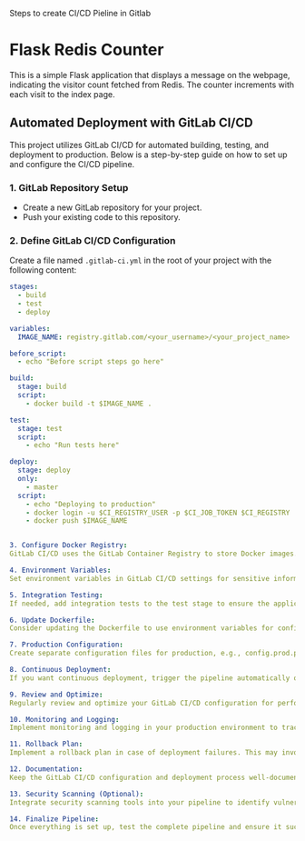 Steps to create CI/CD Pieline in Gitlab


# Flask Redis Counter

This is a simple Flask application that displays a message on the webpage, indicating the visitor count fetched from Redis. The counter increments with each visit to the index page.

## Automated Deployment with GitLab CI/CD

This project utilizes GitLab CI/CD for automated building, testing, and deployment to production. Below is a step-by-step guide on how to set up and configure the CI/CD pipeline.

### 1. GitLab Repository Setup

- Create a new GitLab repository for your project.
- Push your existing code to this repository.

### 2. Define GitLab CI/CD Configuration

Create a file named `.gitlab-ci.yml` in the root of your project with the following content:

```yaml
stages:
  - build
  - test
  - deploy

variables:
  IMAGE_NAME: registry.gitlab.com/<your_username>/<your_project_name>

before_script:
  - echo "Before script steps go here"

build:
  stage: build
  script:
    - docker build -t $IMAGE_NAME .

test:
  stage: test
  script:
    - echo "Run tests here"

deploy:
  stage: deploy
  only:
    - master
  script:
    - echo "Deploying to production"
    - docker login -u $CI_REGISTRY_USER -p $CI_JOB_TOKEN $CI_REGISTRY
    - docker push $IMAGE_NAME


3. Configure Docker Registry:
GitLab CI/CD uses the GitLab Container Registry to store Docker images. Ensure that the Container Registry is enabled in your project settings.

4. Environment Variables:
Set environment variables in GitLab CI/CD settings for sensitive information like secret keys or API tokens.

5. Integration Testing:
If needed, add integration tests to the test stage to ensure the application behaves correctly.

6. Update Dockerfile:
Consider updating the Dockerfile to use environment variables for configurable values, making it more flexible for different environments.

7. Production Configuration:
Create separate configuration files for production, e.g., config.prod.py, and ensure the necessary production configurations are set.

8. Continuous Deployment:
If you want continuous deployment, trigger the pipeline automatically on every push to the master branch. Adjust the only conditions in the deploy stage accordingly.

9. Review and Optimize:
Regularly review and optimize your GitLab CI/CD configuration for performance and security.

10. Monitoring and Logging:
Implement monitoring and logging in your production environment to track the application's performance and identify any issues.

11. Rollback Plan:
Implement a rollback plan in case of deployment failures. This may involve tagging releases and having the ability to roll back to a previous version.

12. Documentation:
Keep the GitLab CI/CD configuration and deployment process well-documented for future reference.

13. Security Scanning (Optional):
Integrate security scanning tools into your pipeline to identify vulnerabilities in dependencies or the Docker image.

14. Finalize Pipeline:
Once everything is set up, test the complete pipeline and ensure it successfully deploys the application to production.

